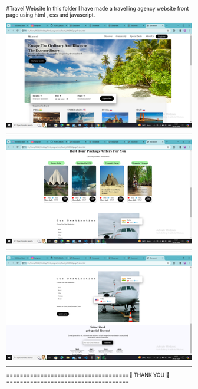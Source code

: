 #Travel Website
In this folder I have made a travelling agency website front page using html , css and javascript.

![](https://github.com/Shubham-Yadav003/FRONT_END/blob/main/Travel_LANDINGpage/pics/landing_1.png)
<hr>
<img src="https://github.com/Shubham-Yadav003/FRONT_END/blob/main/Travel_LANDINGpage/pics/landing_2.png" alt="">
<hr>
<img src="https://github.com/Shubham-Yadav003/FRONT_END/blob/main/Travel_LANDINGpage/pics/landing_3.png" alt="">
<hr>

====================================🙏 THANK YOU 🙏====================================
